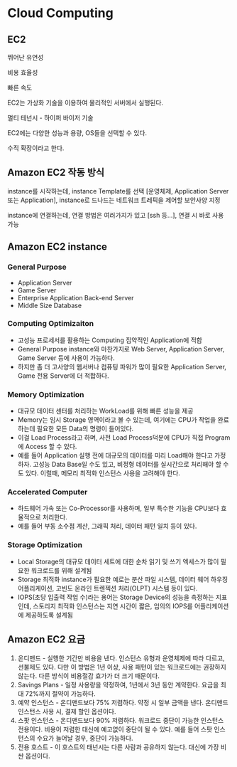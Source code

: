 # Cloud Computing

## EC2

뛰어난 유연성

비용 효율성

빠른 속도

EC2는 가상화 기술을 이용하여 물리적인 서버에서 실행된다.

멀티 테넌시 - 하이퍼 바이저 기술

EC2에는 다양한 성능과 용량, OS들을 선택할 수 있다.

수직 확장이라고 한다.

## Amazon EC2 작동 방식

instance를 시작하는데, instance Template를 선택 [운영체제, Application Server 또는 Application], instance로 드나드는 네트워크 트레픽을 제어할 보안사양 지정

instance에 연결하는데, 연결 방법은 여러가지가 있고 [ssh 등...], 연결 시 바로 사용 가능

## Amazon EC2 instance

### General Purpose

- Application Server
- Game Server
- Enterprise Application Back-end Server
- Middle Size Database

### Computing Optimizaiton

- 고성능 프로세서를 활용하는 Computing 집약적인 Application에 적합
- General Purpose instance와 마찬가지로 Web Server, Application Server, Game Server 등에 사용이 가능하다.
- 하지만 좀 더 고사양의 웹서버나 컴퓨팅 파워가 많이 필요한 Application Server, Game 전용 Server에 더 적합하다.

### Memory Optimization

- 대규모 데이터 센터를 처리하는 WorkLoad를 위해 빠른 성능을 제공
- Memory는 임시 Storage 영역이라고 볼 수 있는데, 여기에는 CPU가 작업을 완료하는데 필요한 모든 Data의 명령이 들어있다.
- 이걸 Load Process라고 하며, 사전 Load Process덕분에 CPU가 직접 Program에 Access 할 수 있다.
- 예를 들어 Application 실행 전에 대규모의 데이터를 미리 Load해야 한다고 가정하자. 고성능 Data Base일 수도 있고, 비정형 데이터를 실시간으로 처리해야 할 수도 있다. 이럴때, 메모리 최적화 인스턴스 사용을 고려해야 한다.

### Accelerated Computer

- 하드웨어 가속 또는 Co-Processor를 사용하며, 일부 특수한 기능을 CPU보다 효율적으로 처리한다.
- 예를 들어 부동 소수점 계산, 그래픽 처리, 데이터 패턴 일치 등이 있다.

### Storage Optimization

- Local Storage의 대규모 데이터 세트에 대한 순차 읽기 및 쓰기 엑세스가 많이 필요한 워크로드를 위해 설계됨
- Storage 최적화 instance가 필요한 예로는 분산 파일 시스템, 데이터 웨어 하우징 어플리케이션, 고빈도 온라인 트렌젝션 처리(OLPT) 시스템 등이 있다.
- IOPS(초당 입출력 작업 수)라는 용어는 Storage Device의 성능을 측정하는 지표인데, 스토리지 최적화 인스턴스는 지연 시간이 짧은, 임의의 IOPS를 어플리케이션에 제공하도록 설계됨

## Amazon EC2 요금

1. 온디맨드 - 실행한 기간만 비용을 낸다. 인스턴스 유형과 운영체제에 따라 다르고, 선불제도 있다. 다만 이 방법은 1년 이상, 사용 패턴이 있는 워크로드에는 권장하지 않는다. 다른 방식이 비용절감 효가가 더 크기 때문이다.
2. Savings Plans - 일정 사용량을 약정하여, 1년에서 3년 동안 계약한다. 요금을 최대 72%까지 절약이 가능하다.
3. 예약 인스턴스 - 온디맨드보다 75% 저렴하다. 약정 시 일부 금액을 낸다. 온디맨드 인스턴스 사용 시, 결제 할인 옵션이다.
4. 스팟 인스턴스 - 온디맨드보다 90% 저렴하다. 워크로드 중단이 가능한 인스턴스 전용이다. 비용이 저렴한 대신에 예고없이 중단이 될 수 있다. 예를 들어 스팟 인스턴스의 수요가 늘어날 경우, 중단이 가능하다.
5. 전용 호스트 - 이 호스트의 태넌시는 다른 사람과 공유하지 않는다. 대신에 가장 비싼 옵션이다.
